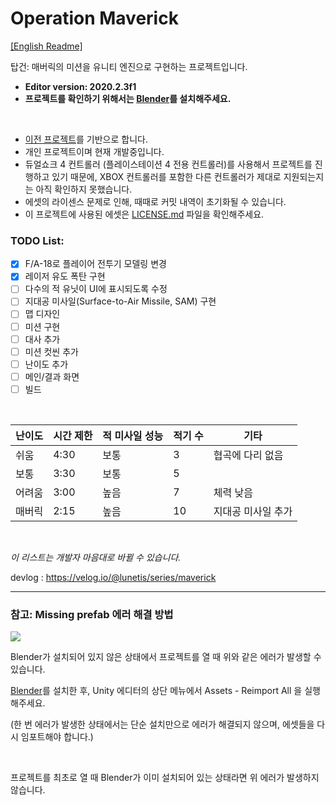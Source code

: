 # Operation Maverick

[[English Readme]](https://github.com/lunetis/OperationMaverick/blob/main/README.md)

탑건: 매버릭의 미션을 유니티 엔진으로 구현하는 프로젝트입니다.

- __Editor version: 2020.2.3f1__
- __프로젝트를 확인하기 위해서는 [Blender](https://www.blender.org/download/)를 설치해주세요.__

<br>

* [이전 프로젝트](https://github.com/lunetis/OperationZERO)를 기반으로 합니다.
* 개인 프로젝트이며 현재 개발중입니다.
* 듀얼쇼크 4 컨트롤러 (플레이스테이션 4 전용 컨트롤러)를 사용해서 프로젝트를 진행하고 있기 때문에, XBOX 컨트롤러를 포함한 다른 컨트롤러가 제대로 지원되는지는 아직 확인하지 못했습니다.
* 에셋의 라이센스 문제로 인해, 때때로 커밋 내역이 초기화될 수 있습니다.
* 이 프로젝트에 사용된 에셋은 [LICENSE.md](https://github.com/lunetis/OperationMaverick/blob/main/LICENSE.md) 파일을 확인해주세요.

### TODO List:
- [x] F/A-18로 플레이어 전투기 모델링 변경
- [x] 레이저 유도 폭탄 구현
- [ ] 다수의 적 유닛이 UI에 표시되도록 수정
- [ ] 지대공 미사일(Surface-to-Air Missile, SAM) 구현
- [ ] 맵 디자인
- [ ] 미션 구현
- [ ] 대사 추가
- [ ] 미션 컷씬 추가
- [ ] 난이도 추가
- [ ] 메인/결과 화면
- [ ] 빌드

<br>

|난이도|시간 제한|적 미사일 성능|적기 수|기타|
|------|---|---|---|---|
|쉬움|4:30|보통|3|협곡에 다리 없음|
|보통|3:30|보통|5||
|어려움|3:00|높음|7|체력 낮음|
|매버릭|2:15|높음|10|지대공 미사일 추가|
<br>

*이 리스트는 개발자 마음대로 바뀔 수 있습니다.*

devlog : https://velog.io/@lunetis/series/maverick

---

### 참고: Missing prefab 에러 해결 방법

![](https://github.com/lunetis/AceCombatZERO/blob/main/missingerror.PNG)

Blender가 설치되어 있지 않은 상태에서 프로젝트를 열 때 위와 같은 에러가 발생할 수 있습니다.

[Blender](https://www.blender.org/download/)를 설치한 후, Unity 에디터의 상단 메뉴에서 Assets - Reimport All 을 실행해주세요.

(한 번 에러가 발생한 상태에서는 단순 설치만으로 에러가 해결되지 않으며, 에셋들을 다시 임포트해야 합니다.)

<br>

프로젝트를 최초로 열 때 Blender가 이미 설치되어 있는 상태라면 위 에러가 발생하지 않습니다.
